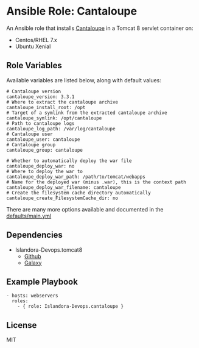 # Ansible Role: Cantaloupe

An Ansible role that installs [Cantaloupe](https://github.com/medusa-project/cantaloupe) in a Tomcat 8 servlet container on:

* Centos/RHEL 7.x
* Ubuntu Xenial

## Role Variables

Available variables are listed below, along with default values:

```
# Cantaloupe version
cantaloupe_version: 3.3.1
# Where to extract the cantaloupe archive
cantaloupe_install_root: /opt
# Target of a symlink from the extracted cantaloupe archive 
cantaloupe_symlink: /opt/cantaloupe
# Path to cantaloupe logs
cantaloupe_log_path: /var/log/cantaloupe
# Cantaloupe user
cantaloupe_user: cantaloupe
# Cantaloupe group
cantaloupe_group: cantaloupe

# Whether to automatically deploy the war file
cantaloupe_deploy_war: no
# Where to deploy the war to
cantaloupe_deploy_war_path: /path/to/tomcat/webapps
# Name for the deployed war (minus .war), this is the context path
cantaloupe_deploy_war_filename: cantaloupe
# Create the filesystem cache directory automatically
cantaloupe_create_FilesystemCache_dir: no
```

There are many more options available and documented in the [defaults/main.yml](defaults/main.yml)

## Dependencies

* Islandora-Devops.tomcat8
     * [Github](https://github.com/Islandora-Devops/ansible-role-tomcat8)
     * [Galaxy](https://galaxy.ansible.com/Islandora-Devops/tomcat8/)
  
## Example Playbook

    - hosts: webservers
      roles:
        - { role: Islandora-Devops.cantaloupe }

## License

MIT